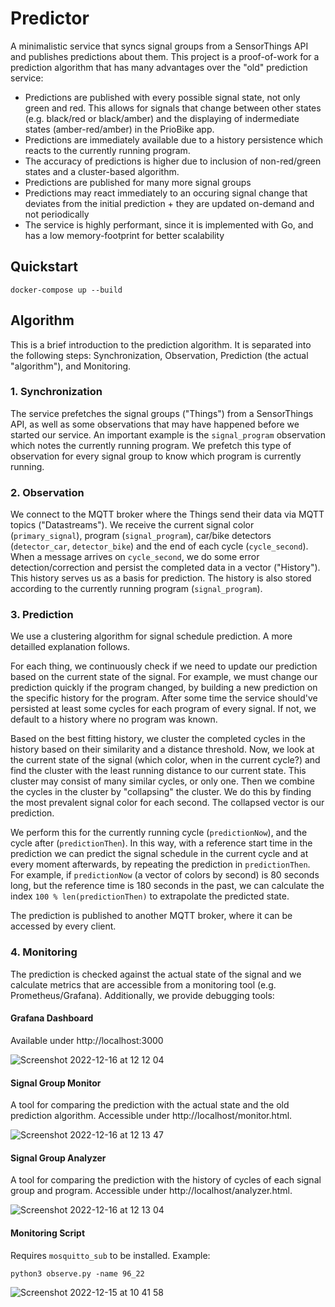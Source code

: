 # Predictor

A minimalistic service that syncs signal groups from a SensorThings API and publishes predictions about them. This project is a proof-of-work for a prediction algorithm that has many advantages over the "old" prediction service:

- Predictions are published with every possible signal state, not only green and red. This allows for signals that change between other states (e.g. black/red or black/amber) and the displaying of indermediate states (amber-red/amber) in the PrioBike app.
- Predictions are immediately available due to a history persistence which reacts to the currently running program.
- The accuracy of predictions is higher due to inclusion of non-red/green states and a cluster-based algorithm.
- Predictions are published for many more signal groups
- Predictions may react immediately to an occuring signal change that deviates from the initial prediction + they are updated on-demand and not periodically
- The service is highly performant, since it is implemented with Go, and has a low memory-footprint for better scalability

## Quickstart

```
docker-compose up --build
```

## Algorithm

This is a brief introduction to the prediction algorithm. It is separated into the following steps: Synchronization, Observation, Prediction (the actual "algorithm"), and Monitoring.

### 1. Synchronization

The service prefetches the signal groups ("Things") from a SensorThings API, as well as some observations that may have happened before we started our service. An important example is the `signal_program` observation which notes the currently running program. We prefetch this type of observation for every signal group to know which program is currently running. 

### 2. Observation

We connect to the MQTT broker where the Things send their data via MQTT topics ("Datastreams"). We receive the current signal color (`primary_signal`), program (`signal_program`), car/bike detectors (`detector_car`, `detector_bike`) and the end of each cycle (`cycle_second`). When a message arrives on `cycle_second`, we do some error detection/correction and persist the completed data in a vector ("History"). This history serves us as a basis for prediction. The history is also stored according to the currently running program (`signal_program`).

### 3. Prediction

We use a clustering algorithm for signal schedule prediction. A more detailled explanation follows.

For each thing, we continuously check if we need to update our prediction based on the current state of the signal. For example, we must change our prediction quickly if the program changed, by building a new prediction on the specific history for the program. After some time the service should've persisted at least some cycles for each program of every signal. If not, we default to a history where no program was known. 

Based on the best fitting history, we cluster the completed cycles in the history based on their similarity and a distance threshold. Now, we look at the current state of the signal (which color, when in the current cycle?) and find the cluster with the least running distance to our current state. This cluster may consist of many similar cycles, or only one. Then we combine the cycles in the cluster by "collapsing" the cluster. We do this by finding the most prevalent signal color for each second. The collapsed vector is our prediction.

We perform this for the currently running cycle (`predictionNow`), and the cycle after (`predictionThen`). In this way, with a reference start time in the prediction we can predict the signal schedule in the current cycle and at every moment afterwards, by repeating the prediction in `predictionThen`. For example, if `predictionNow` (a vector of colors by second) is 80 seconds long, but the reference time is 180 seconds in the past, we can calculate the index `100 % len(predictionThen)` to extrapolate the predicted state. 

The prediction is published to another MQTT broker, where it can be accessed by every client.

### 4. Monitoring

The prediction is checked against the actual state of the signal and we calculate metrics that are accessible from a monitoring tool (e.g. Prometheus/Grafana). Additionally, we provide debugging tools:

#### Grafana Dashboard

Available under http://localhost:3000

![Screenshot 2022-12-16 at 12 12 04](https://user-images.githubusercontent.com/27271818/208086158-32fde349-991e-45ea-a894-c8f09b5f5ec7.png)

#### Signal Group Monitor

A tool for comparing the prediction with the actual state and the old prediction algorithm. Accessible under http://localhost/monitor.html.

![Screenshot 2022-12-16 at 12 13 47](https://user-images.githubusercontent.com/27271818/208086442-3828b23d-3baa-46bd-868e-89c9282cd41b.png)

#### Signal Group Analyzer

A tool for comparing the prediction with the history of cycles of each signal group and program. Accessible under http://localhost/analyzer.html.

![Screenshot 2022-12-16 at 12 13 04](https://user-images.githubusercontent.com/27271818/208086301-73316182-982f-4563-a723-5183fc0992bd.png)

#### Monitoring Script

Requires `mosquitto_sub` to be installed. Example:

```
python3 observe.py -name 96_22
```

![Screenshot 2022-12-15 at 10 41 58](https://user-images.githubusercontent.com/27271818/207826493-a0a1af0e-d047-4308-a031-92865e313489.png)


 
